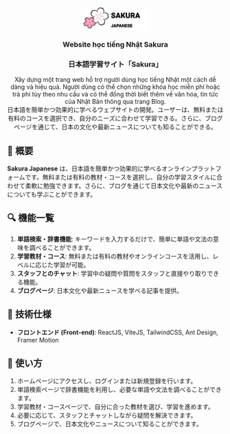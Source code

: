 
<br />
<div align="center">
  <a href="https://github.com/github_username/repo_name">
    <img src="src/assets/logo-main.png" alt="Logo" width="150" height="50">
  </a>
<h3 align="center">Website học tiếng Nhật Sakura</h3>
<h3 align="center">日本語学習サイト「Sakura」</h3>
  <p align="center">
    Xây dựng một trang web hỗ trợ người dùng học tiếng Nhật một cách dễ dàng và hiệu quả. Người dùng có thể chọn những khóa học miễn phí hoặc trả phí tùy theo nhu cầu và có thể đồng thời biết thêm về văn hóa, tin tức của Nhật Bản thông qua trang Blog. 
    <br /> 
   日本語を簡単かつ効果的に学べるウェブサイトの開発。ユーザーは、無料または有料のコースを選択でき、自分のニーズに合わせて学習できる。さらに、ブログページを通じて、日本の文化や最新ニュースについても知ることができる。
    <br />
  </p>
</div>

## 📌 概要 

**Sakura Japanese** は、日本語を簡単かつ効果的に学べるオンラインプラットフォームです。無料または有料の教材・コースを選択し、自分の学習スタイルに合わせて柔軟に勉強できます。さらに、ブログを通じて日本文化や最新のニュースについても学ぶことができます。

## 🔍 機能一覧 

1. **単語検索・辞書機能**: キーワードを入力するだけで、簡単に単語や文法の意味を調べることができます。  
2. **学習教材・コース**: 無料または有料の教材やオンラインコースを活用し、レベルに応じた学習が可能。  
3. **スタッフとのチャット**: 学習中の疑問や質問をスタッフと直接やり取りできる機能。  
4. **ブログページ**: 日本文化や最新ニュースを学べる記事を提供。  

## 🔗 技術仕様 

- **フロントエンド (Front-end)**: ReactJS, ViteJS, TailwindCSS, Ant Design, Framer Motion  

## 📣 使い方

1. ホームページにアクセスし、ログインまたは新規登録を行います。  
2. 単語検索ページで辞書機能を利用し、必要な単語や文法を調べることができます。  
3. 学習教材・コースページで、自分に合った教材を選び、学習を進めます。  
4. 必要に応じて、スタッフとチャットしながら疑問を解決できます。  
5. ブログページで、日本文化やニュースについて知ることができます。  


 

